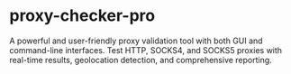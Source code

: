 # proxy-checker-pro
A powerful and user-friendly proxy validation tool with both GUI and command-line interfaces. Test HTTP, SOCKS4, and SOCKS5 proxies with real-time results, geolocation detection, and comprehensive reporting.
